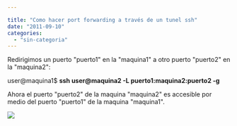 ```yaml
---

title: "Como hacer port forwarding a través de un tunel ssh"
date: "2011-09-10"
categories: 
  - "sin-categoria"
---
```


Redirigimos un puerto "puerto1" en la "maquina1" a otro puerto "puerto2" en la "maquina2":  
  
user@maquina1$ **ssh user@maquina2 -L puerto1:maquina2:puerto2 -g**  
  
Ahora el puerto "puerto2" de la maquina "maquina2" es accesible por medio del puerto "puerto1" de la maquina "maquina1".

![](https://blogger.googleusercontent.com/tracker/3262098284547378612-3318900979857819167?l=tablondesastre.blogspot.com)
